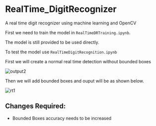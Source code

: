 # RealTime_DigitRecognizer
A real time digit recognizer using machine learning and OpenCV

First we need to train the model in ```RealTimeDRTraining.ipynb```.

The model is still provided to be used directly.

To test the model use ```RealTimeDigitRecognition.ipynb```

First we will create a normal real time detection without bounded boxes

![output2](https://user-images.githubusercontent.com/42001739/82623233-47b07800-9bfd-11ea-9c97-ebe53a8d4a09.PNG)


Then we will add bounded boxes and ouput will be as shown below.

![rt1](https://user-images.githubusercontent.com/42001739/82623109-061fcd00-9bfd-11ea-9879-eb3437e5b5f3.png)

## Changes Required:
- Bounded Boxes accuracy needs to be increased
